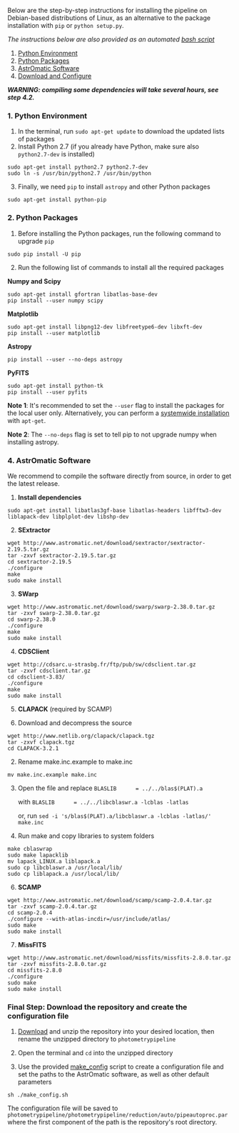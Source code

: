 Below are the step-by-step instructions for installing the pipeline on Debian-based distributions of Linux, as an alternative to the package installation with `pip` or `python setup.py`.

_The instructions below are also provided as an automated [bash script]()_

1. [Python Environment](#python-environment)
2. [Python Packages](#python-packages)
3. [AstrOmatic Software](#astromatic-software)
4. [Download and Configure](#final-step-download-the-repository-and-create-the-configuration-file) 

___WARNING: compiling some dependencies will take several hours, see step 4.2.___
  

### 1. Python Environment

1. In the terminal, run `sudo apt-get update` to download the updated lists of packages
2. Install Python 2.7 (if you already have Python, make sure also `python2.7-dev` is installed)

 ```
 sudo apt-get install python2.7 python2.7-dev
 sudo ln -s /usr/bin/python2.7 /usr/bin/python
 ```
3. Finally, we need `pip` to install `astropy` and other Python packages

 ```
 sudo apt-get install python-pip
 ```

### 2. Python Packages

1. Before installing the Python packages, run the following command to upgrade `pip`

 `sudo pip install -U pip`

2. Run the following list of commands to install all the required packages

 **Numpy and Scipy**

 ```
 sudo apt-get install gfortran libatlas-base-dev
 pip install --user numpy scipy
 ```
 **Matplotlib**

 ```
 sudo apt-get install libpng12-dev libfreetype6-dev libxft-dev
 pip install --user matplotlib
 ```

 **Astropy**

 ```
 pip install --user --no-deps astropy
 ```

 **PyFITS**

 ```
 sudo apt-get install python-tk
 pip install --user pyfits
 ```

**Note 1**: It's recommended to set the `--user` flag to install the packages for the local user only. Alternatively, you can perform a [systemwide installation](https://www.scipy.org/install.html#install-systemwide-via-a-linux-package-manager) with `apt-get`.

**Note 2**: The `--no-deps` flag is set to tell pip to not upgrade numpy when installing astropy.

### 4. AstrOmatic Software

We recommend to compile the software directly from source, in order to get the latest release.

1. **Install dependencies**
 ```
 sudo apt-get install libatlas3gf-base libatlas-headers libfftw3-dev liblapack-dev libplplot-dev libshp-dev
 ```

2. **SExtractor** 

 ```
 wget http://www.astromatic.net/download/sextractor/sextractor-2.19.5.tar.gz
 tar -zxvf sextractor-2.19.5.tar.gz
 cd sextractor-2.19.5
 ./configure
 make
 sudo make install
 ```

3. **SWarp** 

 ```
 wget http://www.astromatic.net/download/swarp/swarp-2.38.0.tar.gz
 tar -zxvf swarp-2.38.0.tar.gz
 cd swarp-2.38.0
 ./configure
 make
 sudo make install
 ```

4. **CDSClient**

 ```
 wget http://cdsarc.u-strasbg.fr/ftp/pub/sw/cdsclient.tar.gz 
 tar -zxvf cdsclient.tar.gz 
 cd cdsclient-3.83/ 
 ./configure 
 make 
 sudo make install
 ```

5. **CLAPACK** (required by SCAMP)

 1. Download and decompress the source

   ```
   wget http://www.netlib.org/clapack/clapack.tgz
   tar -zxvf clapack.tgz
   cd CLAPACK-3.2.1
   ```
 
 2. Rename make.inc.example to make.inc

   `mv make.inc.example make.inc`

 3. Open the file and replace 
   `BLASLIB      = ../../blas$(PLAT).a`

    with `BLASLIB      = ../../libcblaswr.a -lcblas -latlas`

    or, run `sed -i 's/blas$(PLAT).a/libcblaswr.a -lcblas -latlas/' make.inc`

 4. Run make and copy libraries to system folders	
 
   ```
   make cblaswrap
   sudo make lapacklib
   mv lapack_LINUX.a liblapack.a
   sudo cp libcblaswr.a /usr/local/lib/
   sudo cp liblapack.a /usr/local/lib/
   ```

6. **SCAMP**

 ```
 wget http://www.astromatic.net/download/scamp/scamp-2.0.4.tar.gz
 tar -zxvf scamp-2.0.4.tar.gz
 cd scamp-2.0.4
 ./configure --with-atlas-incdir=/usr/include/atlas/
 sudo make
 sudo make install
 ```

7. **MissFITS**

 ```
 wget http://www.astromatic.net/download/missfits/missfits-2.8.0.tar.gz
 tar -zxvf missfits-2.8.0.tar.gz
 cd missfits-2.8.0
 ./configure
 sudo make
 sudo make install
 ```

### Final Step: Download the repository and create the configuration file

1. [Download](https://github.com/RIMAS-RATIR-DCT/photometrypipeline/archive/master.zip) and unzip the repository into your desired location, then rename the unzipped directory to `photometrypipeline`

2. Open the terminal and `cd` into the unzipped directory

3. Use the provided [make_config]() script to create a configuration file and set the paths to the AstrOmatic software, as well as other default parameters

 ```
 sh ./make_config.sh
 ```

 The configuration file will be saved to `photometrypipeline/photometrypipeline/reduction/auto/pipeautoproc.par` where the first component of the path is the repository's root directory. 
